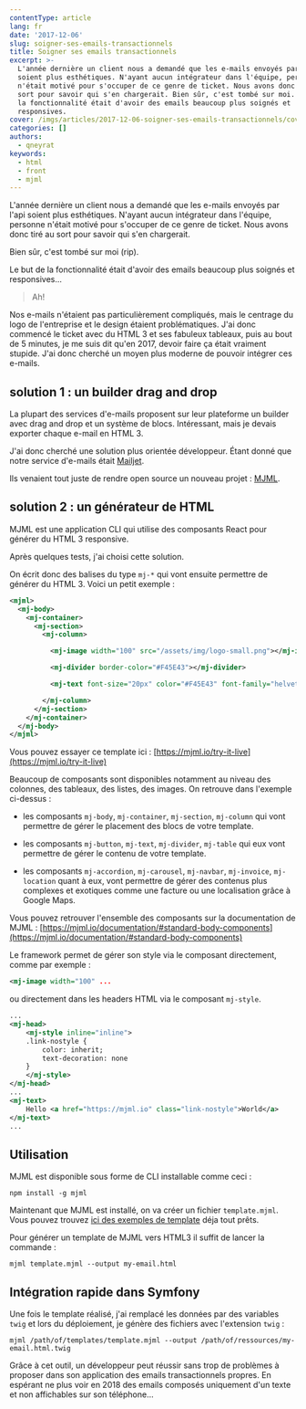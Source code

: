 ```yaml
---
contentType: article
lang: fr
date: '2017-12-06'
slug: soigner-ses-emails-transactionnels
title: Soigner ses emails transactionnels
excerpt: >-
  L'année dernière un client nous a demandé que les e-mails envoyés par l'api
  soient plus esthétiques. N'ayant aucun intégrateur dans l'équipe, personne
  n'était motivé pour s'occuper de ce genre de ticket. Nous avons donc tiré au
  sort pour savoir qui s'en chargerait. Bien sûr, c'est tombé sur moi. Le but de
  la fonctionnalité était d'avoir des emails beaucoup plus soignés et
  responsives.
cover: /imgs/articles/2017-12-06-soigner-ses-emails-transactionnels/cover.png
categories: []
authors:
  - qneyrat
keywords:
  - html
  - front
  - mjml
---
```


L'année dernière un client nous a demandé que les e-mails envoyés par l'api soient plus esthétiques. N'ayant aucun intégrateur dans l'équipe, personne n'était motivé pour s'occuper de ce genre de ticket. Nous avons donc tiré au sort pour savoir qui s'en chargerait.

Bien sûr, c'est tombé sur moi (rip).

Le but de la fonctionnalité était d'avoir des emails beaucoup plus soignés et responsives...

> Ah!

Nos e-mails n'étaient pas particulièrement compliqués, mais le centrage du logo de l'entreprise et le design étaient problématiques.
J'ai donc commencé le ticket avec du HTML 3 et ses fabuleux tableaux, puis au bout de 5 minutes, je me suis dit qu'en 2017, devoir faire ça était vraiment stupide. J'ai donc cherché un moyen plus moderne de pouvoir intégrer ces e-mails.

## solution 1 : un builder drag and drop

La plupart des services d'e-mails proposent sur leur plateforme un builder avec drag and drop et un système de blocs.
Intéressant, mais je devais exporter chaque e-mail en HTML 3.

J'ai donc cherché une solution plus orientée développeur.
Étant donné que notre service d'e-mails était [Mailjet](https://fr.mailjet.com/).

Ils venaient tout juste de rendre open source un nouveau projet : [MJML](https://github.com/mjmlio/mjml).

## solution 2 : un générateur de HTML

MJML est une application CLI qui utilise des composants React pour générer du HTML 3 responsive.

Après quelques tests, j'ai choisi cette solution.

On écrit donc des balises du type `mj-*` qui vont ensuite permettre de générer du HTML 3. Voici un petit exemple :

```xml
<mjml>
  <mj-body>
    <mj-container>
      <mj-section>
        <mj-column>

          <mj-image width="100" src="/assets/img/logo-small.png"></mj-image>

          <mj-divider border-color="#F45E43"></mj-divider>

          <mj-text font-size="20px" color="#F45E43" font-family="helvetica">Hello World</mj-text>

        </mj-column>
      </mj-section>
    </mj-container>
  </mj-body>
</mjml>
```

Vous pouvez essayer ce template ici : [https://mjml.io/try-it-live](https://mjml.io/try-it-live)

Beaucoup de composants sont disponibles notamment au niveau des colonnes, des tableaux, des listes, des images.
On retrouve dans l'exemple ci-dessus :
- les composants `mj-body`, `mj-container`, `mj-section`, `mj-column` qui vont permettre de gérer le placement des blocs de votre template.

- les composants `mj-button`, `mj-text`, `mj-divider`, `mj-table` qui eux vont permettre de gérer le contenu de votre template.

- les composants `mj-accordion`, `mj-carousel`, `mj-navbar`, `mj-invoice`, `mj-location` quant à eux, vont permettre de gérer des contenus plus complexes et exotiques comme une facture ou une localisation grâce à Google Maps.

Vous pouvez retrouver l'ensemble des composants sur la documentation de MJML : [https://mjml.io/documentation/#standard-body-components](https://mjml.io/documentation/#standard-body-components)

Le framework permet de gérer son style via le composant directement, comme par exemple :
```xml
<mj-image width="100" ...
```

ou directement dans les headers HTML via le composant `mj-style`.
```xml
...
<mj-head>
    <mj-style inline="inline">
    .link-nostyle {
        color: inherit;
        text-decoration: none
    }
    </mj-style>
</mj-head>
...
<mj-text>
    Hello <a href="https://mjml.io" class="link-nostyle">World</a>
</mj-text>
...
```

## Utilisation

MJML est disponible sous forme de CLI installable comme ceci :
```
npm install -g mjml
```

Maintenant que MJML est installé, on va créer un fichier `template.mjml`. Vous pouvez trouvez [ici des exemples de template](https://mjml.io/templates) déja tout prêts.

Pour générer un template de MJML vers HTML3 il suffit de lancer la commande :
```
mjml template.mjml --output my-email.html
```

## Intégration rapide dans Symfony

Une fois le template réalisé, j'ai remplacé les données par des variables `twig` et lors du déploiement, je génère des fichiers avec l'extension `twig` :
```
mjml /path/of/templates/template.mjml --output /path/of/ressources/my-email.html.twig
```

Grâce à cet outil, un développeur peut réussir sans trop de problèmes à proposer dans son application des emails transactionnels propres. En espérant ne plus voir en 2018 des emails composés uniquement d'un texte et non affichables sur son téléphone...
